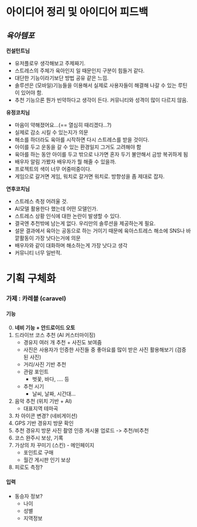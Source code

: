 # 아이디어 정리 및 아이디어 피드백
## *육아템포*

**컨설턴트님**

- 유저플로우 생각해보고 주제짜기.
- 스트레스의 주체가 육아인지 일 때문인지 구분이 힘들거 같다.
- 대단한 기능이라기보단 방법 공유 같은 느낌.
- 솔루션은 (모바일)기능들을 이용해서 실제로 사용자들이 해결해 나갈 수 있는 루틴이 있어야 함.
- 추천 기능으론 뭔가 빈약하다고 생각이 든다. 커뮤니티와 성격이 많이 다르지 않음.

**유정코치님**

- 마음이 약해졌어요...(== 열심히 때리겠다...?)
- 실제로 감소 시킬 수 있는지가 의문
- 해소를 하더라도 육아를 시작하면 다시 스트레스를 받을 것이다.
- 아이를 두고 운동을 갈 수 있는 환경일지 그거도 고려해야 함
- 육아를 하는 동안 아이를 두고 밖으로 나가면 혼자 두기 불안해서 금방 복귀하게 됨
- 배우자 알림 가봤자 배우자가 뭘 해줄 수 있을까.
- 프로젝트의 색이 너무 어중떠중이다.
- 게임으로 갈거면 게임, 워치로 갈거면 워치로. 방향성을 좀 제대로 잡자.

**연후코치님**

- 스트레스 측정 어려울 것.
- AI모델 활용한다 했는데 어떤 모델인가.
- 스트레스 상황 인식에 대한 논란이 발생할 수 있다.
- 결국엔 추천밖에 남는게 없다. 우리만의 솔루션을 제공하는게 필요.
- 설문 결과에서 육아는 공동으로 하는 거이기 때문에 육아스트레스 해소에 SNS나 바깥활동이 가장 낫다는거에 의문
- 배우자와 같이 대화하며 해소하는게 가장 낫다고 생각
- 커뮤니티 너무 일반적.

# 기획 구체화 
### 가제 : 카레블 (caravel)

#### 기능

0. **네비 기능 + 안드로이드 오토**
1. 드라이브 코스 추천 (AI 커스터마이징)
   - 경유지 여러 개 추천 + 사진도 보여줌
   - 사진은 사용자가 인증한 사진들 중 좋아요를 많이 받은 사진 활용해보기 (검증된 사진)
   - 거리/사진 기반 추천
   - 관람 포인트
     - 벗꽃, 바다, .... 등
   - 추천 시기
     - 날씨, 날짜, 시간대...
2. 음악 추천 (위치 기반 + AI)
   - 대표지역 테마곡
3. 차 아이콘 변경? (네비게이션)
4. GPS 기반 경유지 방문 확인
5. 추천 경유지 방문 사진 촬영 인증
   게시물 업로드 -> 추천/비추천
6. 코스 완주시 보상, 기록
7. 가상의 차 꾸미기 (스킨) - 메인페이지
   - 포인트로 구매
   - 월간 게시판 인기 보상
8. 피로도 측정?



#### 입력

- 동승자 정보?
  - 나이
  - 성별
  - 지역정보